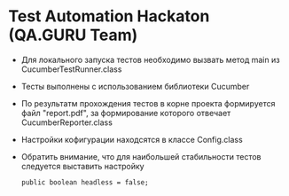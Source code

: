 
# Test Automation Haсkaton (QA.GURU Team)

*  Для локального запуска тестов необходимо вызвать метод main из CucumberTestRunner.class

*  Тесты выполнены с использованием библиотеки Cucumber

*  По результатм прохождения тестов в корне проекта формируется файл "report.pdf", за формирование которого отвечает CucumberReporter.class

*  Настройки кофигурации находсятся в классе Config.class

* Обратить внимание, что для наибольшей стабильности тестов следуется выставить настройку 

    `public boolean headless = false;`

